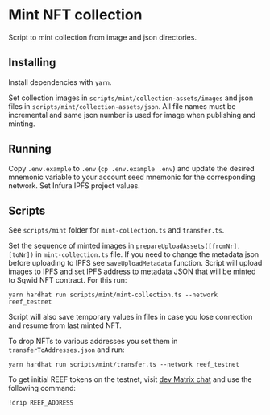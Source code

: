# Mint NFT collection

Script to mint collection from image and json directories.


## Installing

Install dependencies with `yarn`.

Set collection images in `scripts/mint/collection-assets/images` and json files in `scripts/mint/collection-assets/json`. All file names must be incremental and same json number is used for image when publishing and minting.

## Running

Copy `.env.example` to `.env` (`cp .env.example .env`) and update the desired mnemonic variable to your account seed mnemonic for the corresponding network.
Set Infura IPFS project values. 

## Scripts

See `scripts/mint` folder for `mint-collection.ts` and `transfer.ts`.

Set the sequence of minted images in `prepareUploadAssets([fromNr],[toNr])` in `mint-collection.ts` file.
If you need to change the metadata json before uploading to IPFS see `saveUploadMetadata` function.
Script will upload images to IPFS and set IPFS address to metadata JSON that will be minted to Sqwid NFT contract.
For this run:
```
yarn hardhat run scripts/mint/mint-collection.ts --network reef_testnet 
```
Script will also save temporary values in files in case you lose connection and resume from last minted NFT.


To drop NFTs to various addresses you set them in `transferToAddresses.json` and run:

```
yarn hardhat run scripts/mint/transfer.ts --network reef_testnet
```

To get initial REEF tokens on the testnet, visit [dev Matrix chat](https://app.element.io/#/room/#reef:matrix.org) and use the following command:
```
!drip REEF_ADDRESS
```
